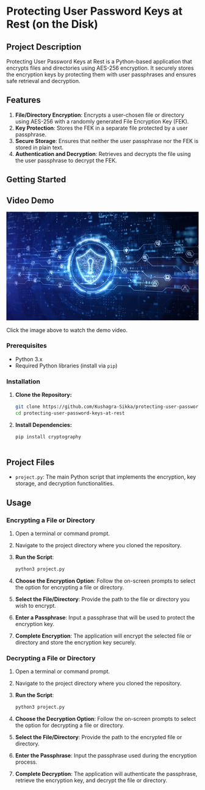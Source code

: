 # Protecting User Password Keys at Rest (on the Disk)

## Project Description

Protecting User Password Keys at Rest is a Python-based application that encrypts files and directories using AES-256 encryption. It securely stores the encryption keys by protecting them with user passphrases and ensures safe retrieval and decryption.

## Features

1. **File/Directory Encryption**: Encrypts a user-chosen file or directory using AES-256 with a randomly generated File Encryption Key (FEK).
2. **Key Protection**: Stores the FEK in a separate file protected by a user passphrase.
3. **Secure Storage**: Ensures that neither the user passphrase nor the FEK is stored in plain text.
4. **Authentication and Decryption**: Retrieves and decrypts the file using the user passphrase to decrypt the FEK.

## Getting Started

## Video Demo

[![Demo Video](videos/thumbnail.png)](videos/example.mp4)

Click the image above to watch the demo video.

### Prerequisites

- Python 3.x
- Required Python libraries (install via `pip`)

### Installation

1. **Clone the Repository:**

   ```bash
   git clone https://github.com/Kushagra-Sikka/protecting-user-password-keys-at-rest.git
   cd protecting-user-password-keys-at-rest

2. **Install Dependencies:**
   ```bash
   pip install cryptography
  
## Project Files

- `project.py`: The main Python script that implements the encryption, key storage, and decryption functionalities.


## Usage

### Encrypting a File or Directory
1. Open a terminal or command prompt.

2. Navigate to the project directory where you cloned the repository.

3. **Run the Script**: 
    ```sh
    python3 project.py
    ```

4. **Choose the Encryption Option**: Follow the on-screen prompts to select the option for encrypting a file or directory.

5. **Select the File/Directory**: Provide the path to the file or directory you wish to encrypt.

6. **Enter a Passphrase**: Input a passphrase that will be used to protect the encryption key.

7. **Complete Encryption**: The application will encrypt the selected file or directory and store the encryption key securely.

### Decrypting a File or Directory
1. Open a terminal or command prompt.

2. Navigate to the project directory where you cloned the repository.

3. **Run the Script**: 
    ```sh
    python3 project.py
    ```

4. **Choose the Decryption Option**: Follow the on-screen prompts to select the option for decrypting a file or directory.

5. **Select the File/Directory**: Provide the path to the encrypted file or directory.

6. **Enter the Passphrase**: Input the passphrase used during the encryption process.

7. **Complete Decryption**: The application will authenticate the passphrase, retrieve the encryption key, and decrypt the file or directory.
